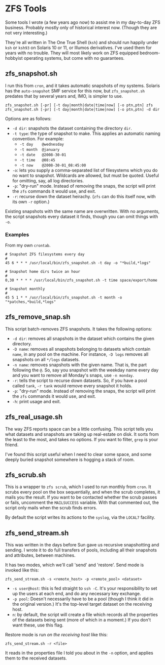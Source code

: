 # ZFS Tools

Some tools I wrote (a few years ago now) to assist me in my
day-to-day ZFS business. Probably mostly only of historical interest
now. (Though they are not very interesting.)

They're all written in The One True Shell (`ksh`) and should run
happily under `ksh` or `ksh93` on Solaris 10 or 11, or Illumos
derivatives. I've used them for years with no trouble. They will
most likely work on ZFS equipped bedroom-hobbyist operating systems,
but come with no guarantees.

## zfs_snapshot.sh

I run this from `cron`, and it takes automatic snapshots of my
systems. Solaris has the `auto-snapshot` SMF service for this now,
but `zfs_snapshot.sh` predates that by several years and, IMO, is
simpler to use.

    zfs_snapshot.sh [-pr] [-t day|month|date|time|now] [-o ptn,ptn] zfs
    zfs_snapshot.sh [-pr] [-t day|month|date|time|now] [-o ptn,ptn] -d dir

Options are as follows:

* `-d dir`: snapshots the dataset containing the directory `dir`.
* `-t type`: the type of snapshot to make. This applies an automatic
  naming convention. For example:
  * `-t day    @wednesday`
  * `-t month  @january`
  * `-t date   @2008-30-01`
  * `-t time   @08:45`
  * `-t now    @2008-30-01_08:45:00`
* `-o`: lets you supply a comma-separated list of filesystems which
  you do no want to snapshot. Wildcards are allowed, but must be
  quoted. Useful for omitting, say, all log directories.
* `-p`: "dry-run" mode. Instead of removing the snaps, the script
  will print the `zfs` commands it would use, and exit.
* `-r`: recurse down the dataset heirachy. (`zfs` can do this itself
  now, with its own `-r` option.)

Existing snapshots with the same name are overwritten. With no
arguments, the script snapshots every dataset it finds, though you
can omit things with `-o`.

### Examples

From my own `crontab`.

```
# Snapshot ZFS filesystems every day
#
45 6 * * * /usr/local/bin/zfs_snapshot.sh -t day -o "*build,*logs"

# Snapshot home dirs twice an hour
#
0,30 * * * * /usr/local/bin/zfs_snapshot.sh -t time space/export/home

# Snapshot monthly
#
45 5 1 * * /usr/local/bin/zfs_snapshot.sh -t month -o "*patches,*build,*logs"
```    

## zfs_remove_snap.sh

This script batch-removes ZFS snapshots. It takes the following
options:

* `-d dir`: removes all snapshots in the dataset which contains the
  given directory.
* `-D name`: removes all snapshots belonging to datasets which
  contain `name`, in any pool on the machine. For instance, `-D
  logs` removes all snapshots on all `*/logs` datasets.
* `-n name`: removes snapshots with the given name. That is, the
  part following the `@`. So, say you snapshot with the weekday name
  every day and you want to remove all Monday's snaps, use `-n
  monday`.
* `-r`: tells the script to recurse down datasets. So, if you have a
  pool called `tank`, `-r tank` would remove every snapshot it
  holds.
* `-p`: "dry-run" mode. Instead of removing the snaps, the script
  will print the `zfs` commands it would use, and exit.
* `-h`: print usage and exit.

## zfs_real_usage.sh

The way ZFS reports space can be a little confusing. This script
tells you what datasets and snapshots are taking up real-estate on
disk. It sorts from the least to the most, and takes no options. If
you want to filter, `grep` is your friend.

I've found this script useful when I need to clear some space, and
some deeply buried snapshot somewhere is hogging a stack of room.


## zfs_scrub.sh

This is a wrapper to `zfs scrub`, which I used to run monthly from
`cron`. It scrubs every pool on the box sequentially, and when the
scrub completes, it mails you the result. If you want to
be contacted whether the scrub passes or fails, uncomment the
`MAILSUCCESS` variable. With that commented out, the script only
mails when the scrub finds errors.

By default the script writes its actions to the `syslog`, via the
`LOCAL7` facility.

## zfs_send_stream.sh

This was written in the days before Sun gave us recursive
snapshotting and sending. I wrote it to do full transfers of pools,
including all their snapshots and attributes, between machines.

It has two modes, which we'll call 'send' and 'restore'. Send mode
is invoked like this:

    zfs_send_stream.sh -s <remote_host> -p <remote_pool> <dataset>

* `-s user@host`: this is fed straight to `ssh -C`. It's your
  responsibility to set up the users at each end, and do any
  necessary key exchange.
* `-p pool`: Doesn't necessarily have to be a pool (though I think
  it did in the original version.) It's the top-level target
  dataset on the receiving host.
* `n`: by default, the script will create a file which records all
  the properties of the datasets being sent (more of which in a
  moment.) If you don't want these, use this flag.

Restore mode is run *on the receiving host* like this:

    zfs_send_stream.sh -r <file>

It reads in the properties file I told you about in the `-n` option,
and applies them to the received datasets.


